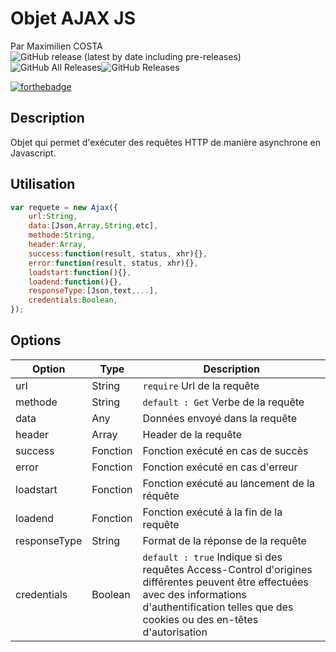 # Objet AJAX JS

Par Maximilien COSTA
![GitHub release (latest by date including pre-releases)](https://img.shields.io/github/v/release/MCYnov/Ajax?include_prereleases&style=for-the-badge) ![GitHub All Releases](https://img.shields.io/github/downloads/MCYnov/Ajax/total?style=for-the-badge)![GitHub Releases](https://img.shields.io/github/downloads/MCYnov/Ajax/latest/total?style=for-the-badge)

[![forthebadge](https://forthebadge.com/images/badges/made-with-javascript.svg)](https://forthebadge.com)

## Description

Objet qui permet d'exécuter des requêtes HTTP de manière asynchrone en Javascript.

## Utilisation

```javascript
var requete = new Ajax({
	url:String,
	data:[Json,Array,String,etc],
	methode:String,
	header:Array,
	success:function(result, status, xhr){},
	error:function(result, status, xhr){},
	loadstart:function(){},
	loadend:function(){},
	responseType:[Json,text,...],
	credentials:Boolean,
});
```

## Options

Option  | Type | Description
------------- | ------------- | -------------
url | String | `require` Url de la requête
methode | String | `default : Get` Verbe de la requête
data | Any | Données envoyé dans la requête
header | Array | Header de la requête
success| Fonction | Fonction exécuté en cas de succès 
error | Fonction | Fonction exécuté en cas d'erreur
loadstart | Fonction | Fonction exécuté au lancement de la réquête
loadend | Fonction | Fonction exécuté à la fin de la requête
responseType | String | Format de la réponse de la requête
credentials | Boolean | `default : true` Indique si des requêtes Access-Control d'origines différentes peuvent être effectuées avec des informations d'authentification telles que des cookies ou des en-têtes d'autorisation


